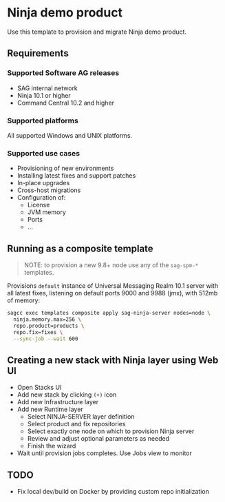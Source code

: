 <!-- Copyright 2013 - 2018 Software AG, Darmstadt, Germany and/or its licensors

   SPDX-License-Identifier: Apache-2.0

    Licensed under the Apache License, Version 2.0 (the "License");
    you may not use this file except in compliance with the License.
    You may obtain a copy of the License at

        http://www.apache.org/licenses/LICENSE-2.0

    Unless required by applicable law or agreed to in writing, software
    distributed under the License is distributed on an "AS IS" BASIS,
     WITHOUT WARRANTIES OR CONDITIONS OF ANY KIND, either express or implied.
     See the License for the specific language governing permissions and

     limitations under the License.                                                  

-->
# Ninja demo product

Use this template to provision and migrate Ninja demo product.

## Requirements

### Supported Software AG releases

* SAG internal network
* Ninja 10.1 or higher
* Command Central 10.2 and higher

### Supported platforms

All supported Windows and UNIX platforms.

### Supported use cases

* Provisioning of new environments
* Installing latest fixes and support patches
* In-place upgrades
* Cross-host migrations
* Configuration of:
  * License
  * JVM memory
  * Ports
  * ...

## Running as a composite template

> NOTE: to provision a new 9.8+ node use any of the `sag-spm-*` templates.

Provisions `default` instance of Universal Messaging Realm 10.1 server with all latest fixes,
listening on default ports
9000 and 9988 (jmx), with 512mb of memory:

```bash
sagcc exec templates composite apply sag-ninja-server nodes=node \
  ninja.memory.max=256 \
  repo.product=products \
  repo.fix=fixes \
  --sync-job --wait 600
```

## Creating a new stack with Ninja layer using Web UI

* Open Stacks UI
* Add new stack by clicking `(+)` icon
* Add new Infrastructure layer
* Add new Runtime layer
  * Select NINJA-SERVER layer definition
  * Select product and fix repositories
  * Select exactly one node on which to provision Ninja server
  * Review and adjust optional parameters as needed
  * Finish the wizard
* Wait until provision jobs completes. Use Jobs view to monitor

## TODO

* Fix local dev/build on Docker by providing custom repo initialization
